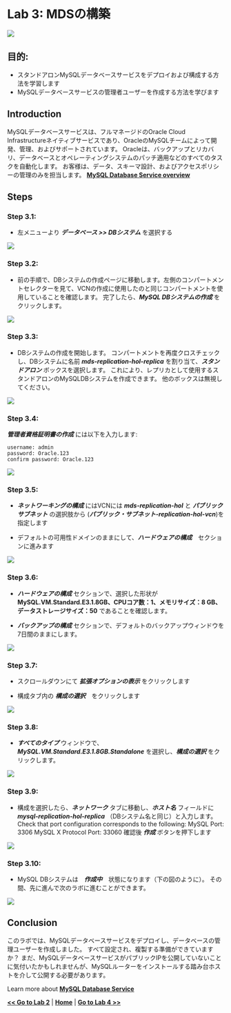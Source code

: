 # Lab 3: MDSの構築

![](images/Lab3-0.png)

## 目的:
- スタンドアロンMySQLデータベースサービスをデプロイおよび構成する方法を学習します
- MySQLデータベースサービスの管理者ユーザーを作成する方法を学びます

## Introduction

MySQLデータベースサービスは、フルマネージドのOracle Cloud Infrastructureネイティブサービスであり、OracleのMySQLチームによって開発、管理、およびサポートされています。 Oracleは、バックアップとリカバリ、データベースとオペレーティングシステムのパッチ適用などのすべてのタスクを自動化します。 お客様は、データ、スキーマ設計、およびアクセスポリシーの管理のみを担当します。
**[MySQL Database Service overview](https://docs.oracle.com/en-us/iaas/mysql-database/doc/overview-mysql-database-service.html)**


## Steps

### **Step 3.1:**
- 左メニューより _**データベース >> DBシステム**_ を選択する

![](images/Lab3-1.png)

### **Step 3.2:**
- 前の手順で、DBシステムの作成ページに移動します。左側のコンパートメントセレクターを見て、VCNの作成に使用したのと同じコンパートメントを使用していることを確認します。 完了したら、_**MySQL DBシステムの作成**_ をクリックします。 

![](images/Lab3-2.png)

### **Step 3.3:**
- DBシステムの作成を開始します。 コンパートメントを再度クロスチェックし、DBシステムに名前 _**mds-replication-hol-replica**_ を割り当て、_**スタンドアロン**_ ボックスを選択します。 これにより、レプリカとして使用するスタンドアロンのMySQLDBシステムを作成できます。 他のボックスは無視してください。 

![](images/Lab3-3.png)

### **Step 3.4:**
  _**管理者資格証明書の作成**_ には以下を入力します:
```
username: admin
password: Oracle.123
confirm password: Oracle.123
```

![](images/Lab3-4.png)

### **Step 3.5:**
- _**ネットワーキングの構成**_ にはVCNには _**mds-replication-hol**_ と _**パブリックサブネット**_ の選択肢から (_**パブリック・サブネット-replication-hol-vcn**_)を指定します

- デフォルトの可用性ドメインのままにして、_**ハードウェアの構成**_　セクションに進みます

![](images/Lab3-5.png)

### **Step 3.6:**
- _**ハードウェアの構成**_ セクションで、選択した形状が **MySQL.VM.Standard.E3.1.8GB、CPUコア数：1、メモリサイズ：8 GB、データストレージサイズ：50** であることを確認します。

- _**バックアップの構成**_ セクションで、デフォルトのバックアップウィンドウを7日間のままにします。 

![](images/Lab3-6.png)

### **Step 3.7:**
- スクロールダウンにて _**拡張オプションの表示**_ をクリックします 

- 構成タブ内の _**構成の選択**_　をクリックします

![](images/Lab3-7.png)

### **Step 3.8:**
- _**すべてのタイプ**_ ウィンドウで、_**MySQL.VM.Standard.E3.1.8GB.Standalone**_ を選択し、_**構成の選択**_ をクリックします。 

![](images/Lab3-8.png)

### **Step 3.9:**
- 構成を選択したら、_**ネットワーク**_ タブに移動し、_**ホスト名**_ フィールドに _**mysql-replication-hol-replica**_ （DBシステム名と同じ）と入力します。 
Check that port configuration corresponds to the following:
MySQL Port: 3306
MySQL X Protocol Port: 33060
確認後 _**作成**_ ボタンを押下します

![](images/Lab3-9.png)

### **Step 3.10:**
- MySQL DBシステムは　_**作成中**_　状態になります（下の図のように）。 その間、先に進んで次のラボに進むことができます。 

![](images/Lab3-10.png)

## Conclusion

このラボでは、MySQLデータベースサービスをデプロイし、データベースの管理ユーザーを作成しました。 すべて設定され、複製する準備ができていますか？ まだ、MySQLデータベースサービスがパブリックIPを公開していないことに気付いたかもしれませんが、MySQLルーターをインストールする踏み台ホストを介して公開する必要があります。 

Learn more about **[MySQL Database Service](https://docs.oracle.com/en-us/iaas/mysql-database/doc/overview-mysql-database-service.html)**

**[<< Go to Lab 2](../Lab2/README.md)** | **[Home](/README.md)** | **[Go to Lab 4 >>](../Lab4/README.md)**
